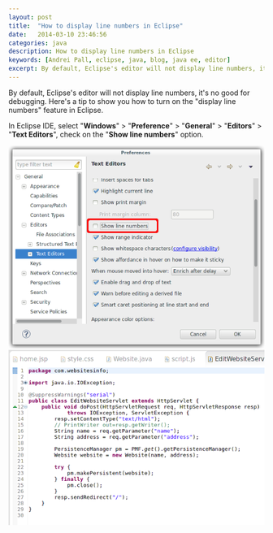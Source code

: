 ```yaml
---
layout: post
title:  "How to display line numbers in Eclipse"
date:   2014-03-10 23:46:56
categories: java
description: How to display line numbers in Eclipse
keywords: [Andrei Pall, eclipse, java, blog, java ee, editor]
excerpt: By default, Eclipse's editor will not display line numbers, it's no good for debugging. Here's a tip to show you how to turn on the "display line numbers" feature in Eclipse. In Eclipse IDE, select "Windows" &gt; "Preference" &gt; "General" &gt; "Editors" &gt; "Text Editors", check on the "Show line numbers" option.
---
```


<p>By default, Eclipse's editor will not display line numbers, it's no good for debugging. Here's a tip to show you how to turn on the "display line numbers" feature in Eclipse.</p>
<p>In Eclipse IDE, select "<strong>Windows</strong>" &gt; "<strong>Preference</strong>" &gt; "<strong>General</strong>" &gt; "<strong>Editors</strong>" &gt; "<strong>Text Editors</strong>", check on the "<strong>Show line numbers</strong>" option.</p>
<img src="/assets/img/posts/eclipse-line-numbers-1.png" alt="eclipse screenshot"> 
<img src="/assets/img/posts/eclipse-line-numbers-2.png" alt="eclipse screenshot"> 
